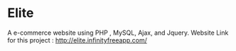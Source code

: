 # Elite  
A e-commerce website using PHP , MySQL, Ajax, and Jquery.
Website Link for this project : http://elite.infinityfreeapp.com/
